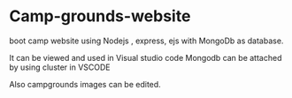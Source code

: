 # Camp-grounds-website
boot camp website using Nodejs , express, ejs with MongoDb as database.

It can be viewed and used in Visual studio code
Mongodb can be attached by using cluster in VSCODE

Also campgrounds images can be edited.

